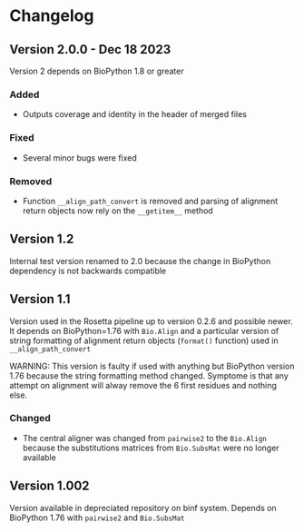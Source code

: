 Changelog
=========


<!--
Unreleased
----------
### Added
### Fixed
### Changed
### Deprecated
### Removed
-->

Version 2.0.0 - Dec 18 2023
-------------------
Version 2 depends on BioPython 1.8 or greater 

### Added
- Outputs coverage and identity in the header of merged files

### Fixed
- Several minor bugs were fixed

### Removed
- Function `__align_path_convert`  is removed and parsing of alignment return objects now rely on the `__getitem__` method

Version 1.2
-----------

Internal test version renamed to 2.0 because the change in BioPython dependency is not backwards compatible 

Version 1.1
-----------

Version used in the Rosetta pipeline up to version 0.2.6 and possible newer. It depends on BioPython=1.76 with `Bio.Align` and a particular version of string formatting of alignment return objects (`format()` function) used in `__align_path_convert`

WARNING: This version is faulty if used with anything but BioPython version 1.76 because the string formatting method changed. Symptome is that any attempt on alignment will alway remove the 6 first residues and nothing else. 

### Changed
- The central aligner was changed from `pairwise2` to the `Bio.Align` because the substitutions matrices from `Bio.SubsMat` were no longer available


Version 1.002
-------------

Version available in depreciated repository on binf system. Depends on BioPython 1.76 with `pairwise2` and `Bio.SubsMat`
